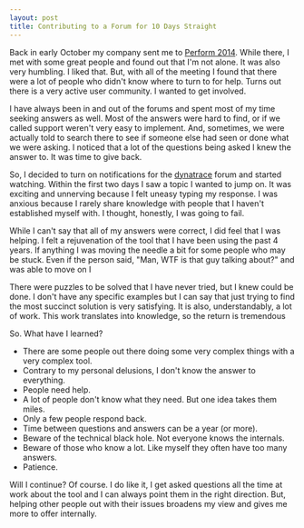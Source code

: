```yaml
---
layout: post
title: Contributing to a Forum for 10 Days Straight
---
```

Back in early October my company sent me to [Perform 2014][perf]. While there, I met with some great people and found out that I'm not alone. It was also very humbling. I liked that. But, with all of the meeting I found that there were a lot of people who didn't know where to turn to for help. Turns out there is a very active user community. I wanted to get involved.

I have always been in and out of the forums and spent most of my time seeking answers as well. Most of the answers were hard to find, or if we called support weren't very easy to implement. And, sometimes, we were actually told to search there to see if someone else had seen or done what we were asking. I noticed that a lot of the questions being asked I knew the answer to. It was time to give back.

So, I decided to turn on notifications for the [dynatrace][dt] forum and started watching. Within the first two days I saw a topic I wanted to jump on. It was exciting and unnerving because I felt uneasy typing my response. I was anxious because I rarely share knowledge with people that I haven't established myself with. I thought, honestly, I was going to fail.

While I can't say that all of my answers were correct, I did feel that I was helping. I felt a rejuvenation of the tool that I have been using the past 4 years. If anything I was moving the needle a bit for some people who may be stuck. Even if the person said, "Man, WTF is that guy talking about?" and was able to move on I 

There were puzzles to be solved that I have never tried, but I knew could be done. I don't have any specific examples but I can say that just trying to find the most succinct solution is very satisfying. It is also, understandably, a lot of work. This work translates into knowledge, so the return is tremendous

So. What have I learned?

- There are some people out there doing some very complex things with a very complex tool.
- Contrary to my personal delusions, I don't know the answer to everything. 
- People need help.
- A lot of people don't know what they need. But one idea takes them miles.
- Only a few people respond back.
- Time between questions and answers can be a year (or more).
- Beware of the technical black hole. Not everyone knows the internals.
- Beware of those who know a lot. Like myself they often have too many answers.
- Patience.

Will I continue? Of course. I do like it, I get asked questions all the time at work about the tool and I can always point them in the right direction. But, helping other people out with their issues broadens my view and gives me more to offer internally.

[perf]: http://http://compuwareperform.com/
[dt]: http://www.dynatrace.com/en/index.html